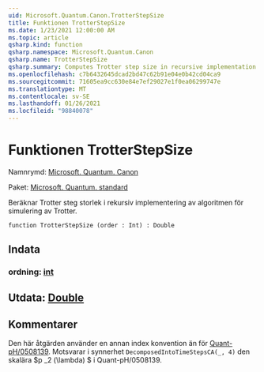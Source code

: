 ```yaml
---
uid: Microsoft.Quantum.Canon.TrotterStepSize
title: Funktionen TrotterStepSize
ms.date: 1/23/2021 12:00:00 AM
ms.topic: article
qsharp.kind: function
qsharp.namespace: Microsoft.Quantum.Canon
qsharp.name: TrotterStepSize
qsharp.summary: Computes Trotter step size in recursive implementation of Trotter simulation algorithm.
ms.openlocfilehash: c7b6432645dcad2bd47c62b91e04e0b42cd04ca9
ms.sourcegitcommit: 71605ea9cc630e84e7ef29027e1f0ea06299747e
ms.translationtype: MT
ms.contentlocale: sv-SE
ms.lasthandoff: 01/26/2021
ms.locfileid: "98840078"
---
```

# <a name="trotterstepsize-function"></a>Funktionen TrotterStepSize

Namnrymd: [Microsoft. Quantum. Canon](xref:Microsoft.Quantum.Canon)

Paket: [Microsoft. Quantum. standard](https://nuget.org/packages/Microsoft.Quantum.Standard)


Beräknar Trotter steg storlek i rekursiv implementering av algoritmen för simulering av Trotter.

```qsharp
function TrotterStepSize (order : Int) : Double
```


## <a name="input"></a>Indata

### <a name="order--int"></a>ordning: [int](xref:microsoft.quantum.lang-ref.int)





## <a name="output--double"></a>Utdata: [Double](xref:microsoft.quantum.lang-ref.double)



## <a name="remarks"></a>Kommentarer

Den här åtgärden använder en annan index konvention än för [Quant-pH/0508139](https://arxiv.org/abs/quant-ph/0508139). Motsvarar i synnerhet `DecomposedIntoTimeStepsCA(_, 4)` den skalära $p _2 (\lambda) $ i Quant-pH/0508139.